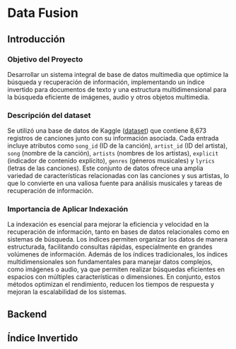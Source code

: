 # Data Fusion

## Introducción

### Objetivo del Proyecto

Desarrollar un sistema integral de base de datos multimedia que optimice la búsqueda y recuperación de información, implementando un índice invertido para documentos de texto y una estructura multidimensional para la búsqueda eficiente de imágenes, audio y otros objetos multimedia.

### Descripción del dataset

Se utilizó una base de datos de Kaggle ([dataset](https://www.kaggle.com/datasets/evabot/spotify-lyrics-dataset)) que contiene 8,673 registros de canciones junto con su información asociada. Cada entrada incluye atributos como `song_id` (ID de la canción), `artist_id` (ID del artista), `song` (nombre de la canción), `artists` (nombres de los artistas), `explicit` (indicador de contenido explícito), `genres` (géneros musicales) y `lyrics` (letras de las canciones). Este conjunto de datos ofrece una amplia variedad de características relacionadas con las canciones y sus artistas, lo que lo convierte en una valiosa fuente para análisis musicales y tareas de recuperación de información.

### Importancia de Aplicar Indexación

La indexación es esencial para mejorar la eficiencia y velocidad en la recuperación de información, tanto en bases de datos relacionales como en sistemas de búsqueda. Los índices permiten organizar los datos de manera estructurada, facilitando consultas rápidas, especialmente en grandes volúmenes de información. Además de los índices tradicionales, los índices multidimensionales son fundamentales para manejar datos complejos, como imágenes o audio, ya que permiten realizar búsquedas eficientes en espacios con múltiples características o dimensiones. En conjunto, estos métodos optimizan el rendimiento, reducen los tiempos de respuesta y mejoran la escalabilidad de los sistemas.

## Backend

## Índice Invertido
